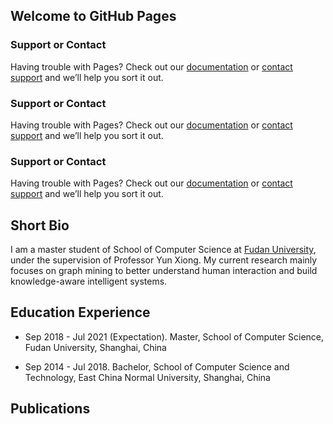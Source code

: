 ## Welcome to GitHub Pages

### Support or Contact

Having trouble with Pages? Check out our [documentation](https://docs.github.com/categories/github-pages-basics/) or [contact support](https://support.github.com/contact) and we’ll help you sort it out.

### Support or Contact

Having trouble with Pages? Check out our [documentation](https://docs.github.com/categories/github-pages-basics/) or [contact support](https://support.github.com/contact) and we’ll help you sort it out.

### Support or Contact

Having trouble with Pages? Check out our [documentation](https://docs.github.com/categories/github-pages-basics/) or [contact support](https://support.github.com/contact) and we’ll help you sort it out.

<h2>Short Bio</h2>
  <p>
    I am a master student of School of Computer Science at <a href="http://www.fudan.edu.cn">Fudan University</a>, under the supervision of Professor Yun Xiong. 
    My current research mainly focuses on graph mining to better understand human interaction and build knowledge-aware intelligent systems.
    
  </p>
  
  <h2>Education Experience</h2>
  <ul>
    <li> 
      <p>Sep 2018 - Jul 2021 (Expectation). Master, School of Computer Science, Fudan University, Shanghai, China </p>
    </li>
  </ul>
  <ul>
    <li> 
      <p>Sep 2014 - Jul 2018. Bachelor, School of Computer Science and Technology, East China Normal University, Shanghai, China </p>
    </li>
  </ul>
<h2>Publications</h2>
<ul>
